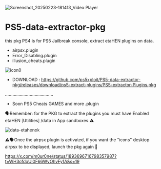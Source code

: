 ![Screenshot_20250223-181413_Video Player](https://github.com/user-attachments/assets/e89f3589-7c39-43e7-9c43-59cd844849ea)

# PS5-data-extractor-pkg

 this pkg PS4 is for PS5 Jailbreak console, extract etaHEN plugins on data.

 - airpsx.plugin
 - Error_Disabling.plugin
 - illusion_cheats.plugin

 ![icon0](https://github.com/user-attachments/assets/f76b5e05-d3f3-4c68-82d0-18442e7fff6b)
 
- DOWNLOAD : https://github.com/ps5xploit/PS5-data-extractor-pkg/releases/download/ps5-extract-plugins/PS5-extractor-Plugins.pkg
 
 .......................................
 - Soon PS5 Cheats GAMES and more .plugin


🗣Remember: for the PKG to extract the plugins you must have Enabled etaHEN [Utilities]  /data in App sandboxes ⚠️

![data-etahenok](https://github.com/user-attachments/assets/0e8e5ce3-fec4-4e26-9cfb-4cd6a9e2a02a)

⚠️🗣Once the airpsx plugin is activated, if you want the "icons" desktop airpsx to be displayed, launch the pkg again 🎨

https://x.com/m0ur0ne/status/1893696716798357987?t=WH3ofdoUl0F66WvOhvFy1A&s=19
